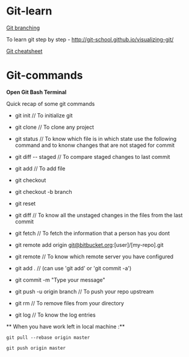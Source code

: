 # Git-learn

[Git branching](https://learngitbranching.js.org/)

To learn git step by step - http://git-school.github.io/visualizing-git/

[Git cheatsheet](https://training.github.com/downloads/github-git-cheat-sheet.pdf)

# Git-commands

**Open Git Bash Terminal**

Quick recap of some git commands

- git init    // To initialize git

- git clone <URL>   // To clone any project

- git status    // To know which file is in which state use the following command and to knonw changes that are not staged for commit

- git diff -- staged    // To compare staged changes to last commit

- git add <filename>    // To add file
  
- git checkout

- git checkout -b branch

- git reset

- git diff    // To know all the unstaged changes in the files from the last commit

- git fetch    // To fetch the information that a person has you dont

- git remote add origin git@bitbucket.org:[user]/[my-repo].git

- git remote    // To know which remote server you have configured

- git add .     // (can use 'git add' or 'git commit -a')

- git commit -m "Type your message"

- git push -u origin branch   // To push your repo upstream

- git rm    // To remove files from your directory

- git log   // To know the log entries

** When you have work left in local machine :**
```
git pull --rebase origin master

git push origin master
```

